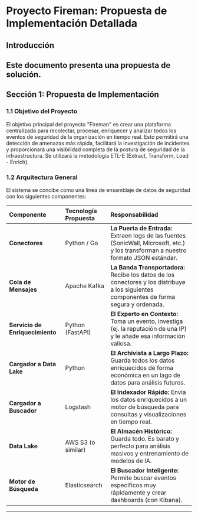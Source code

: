 # Proyecto Fireman: Propuesta de Implementación Detallada

## **Introducción**

Este documento presenta una propuesta de solución. 
---

## **Sección 1: Propuesta de Implementación**

### **1.1 Objetivo del Proyecto**

El objetivo principal del proyecto "Fireman" es crear una plataforma centralizada para recolectar, procesar, enriquecer y analizar todos los eventos de seguridad de la organización en tiempo real. Esto permitirá una detección de amenazas más rápida, facilitará la investigación de incidentes y proporcionará una visibilidad completa de la postura de seguridad de la infraestructura. Se utilizará la metodología ETL-E (Extract, Transform, Load - Enrich).

### **1.2 Arquitectura General**

El sistema se concibe como una línea de ensamblaje de datos de seguridad con los siguientes componentes:

| Componente | Tecnología Propuesta | Responsabilidad |
| :--- | :--- | :--- |
| **Conectores** | Python / Go | **La Puerta de Entrada:** Extraen logs de las fuentes (SonicWall, Microsoft, etc.) y los transforman a nuestro formato JSON estándar. |
| **Cola de Mensajes** | Apache Kafka | **La Banda Transportadora:** Recibe los datos de los conectores y los distribuye a los siguientes componentes de forma segura y ordenada. |
| **Servicio de Enriquecimiento** | Python (FastAPI) | **El Experto en Contexto:** Toma un evento, investiga (ej. la reputación de una IP) y le añade esa información valiosa. |
| **Cargador a Data Lake** | Python | **El Archivista a Largo Plazo:** Guarda todos los datos enriquecidos de forma económica en un lago de datos para análisis futuros. |
| **Cargador a Buscador** | Logstash | **El Indexador Rápido:** Envía los datos enriquecidos a un motor de búsqueda para consultas y visualizaciones en tiempo real. |
| **Data Lake** | AWS S3 (o similar) | **El Almacén Histórico:** Guarda todo. Es barato y perfecto para análisis masivos y entrenamiento de modelos de IA. |
| **Motor de Búsqueda** | Elasticsearch | **El Buscador Inteligente:** Permite buscar eventos específicos muy rápidamente y crear dashboards (con Kibana). |

---
